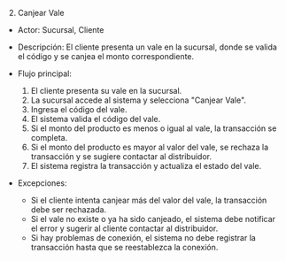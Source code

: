 2. Canjear Vale

- Actor: Sucursal, Cliente
- Descripción: El cliente presenta un vale en la sucursal, donde se valida el código y se canjea el monto correspondiente.
- Flujo principal:

  1. El cliente presenta su vale en la sucursal.
  2. La sucursal accede al sistema y selecciona "Canjear Vale".
  3. Ingresa el código del vale.
  4. El sistema valida el código del vale.
  5. Si el monto del producto es menos o igual al vale, la transacción se completa.
  6. Si el monto del producto es mayor al valor del vale, se rechaza la transacción y se sugiere contactar al distribuidor.
  7. El sistema registra la transacción y actualiza el estado del vale.

- Excepciones:
  - Si el cliente intenta canjear más del valor del vale, la transacción debe ser rechazada.
  - Si el vale no existe o ya ha sido canjeado, el sistema debe notificar el error y sugerir al cliente contactar al distribuidor.
  - Si hay problemas de conexión, el sistema no debe registrar la transacción hasta que se reestablezca la conexión.
